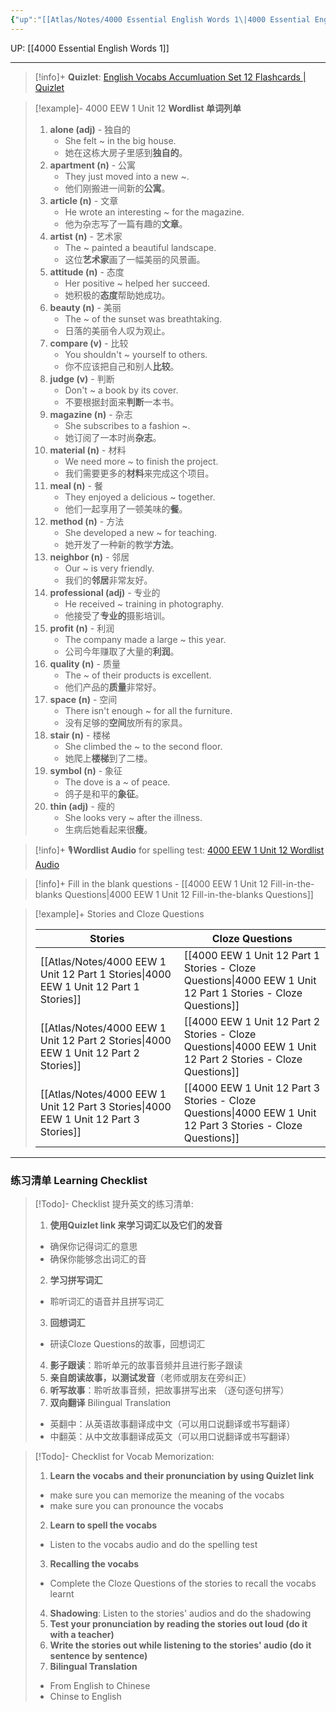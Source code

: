```yaml
---
{"up":"[[Atlas/Notes/4000 Essential English Words 1\|4000 Essential English Words 1]]","dg-publish":true,"permalink":"/atlas/notes/4000-eew-1-unit-12/","dgPassFrontmatter":true}
---
```


UP: [[4000 Essential English Words 1]]

---
> [!info]+ **Quizlet**: [English Vocabs Accumluation Set 12 Flashcards | Quizlet](https://quizlet.com/my/928419569/english-vocabs-accumulation-set-12-flash-cards/?i=1vbzw5&x=1qqt)

> [!example]- 4000 EEW 1 Unit 12 **Wordlist 单词列单**
> 1. **alone (adj)** - 独自的
>     -  She felt ~ in the big house.
>     - 她在这栋大房子里感到**独自的**。
> 2. **apartment (n)** - 公寓
>     - They just moved into a new ~.
>     - 他们刚搬进一间新的**公寓**。
> 3. **article (n)** - 文章
>     - He wrote an interesting ~ for the magazine.
>     - 他为杂志写了一篇有趣的**文章**。
> 4. **artist (n)** - 艺术家
>     - The ~ painted a beautiful landscape.
>     - 这位**艺术家**画了一幅美丽的风景画。
> 5. **attitude (n)** - 态度
>     - Her positive ~ helped her succeed.
>     - 她积极的**态度**帮助她成功。
> 6. **beauty (n)** - 美丽
>     - The ~ of the sunset was breathtaking.
>     - 日落的美丽令人叹为观止。
> 7. **compare (v)** - 比较
>     - You shouldn't ~ yourself to others.
>     - 你不应该把自己和别人**比较**。
> 8. **judge (v)** - 判断
>     - Don't ~ a book by its cover.
>     - 不要根据封面来**判断**一本书。
> 9. **magazine (n)** - 杂志
>     - She subscribes to a fashion ~.
>     - 她订阅了一本时尚**杂志**。
> 10. **material (n)** - 材料
>     - We need more ~ to finish the project.
>     - 我们需要更多的**材料**来完成这个项目。
> 11. **meal (n)** - 餐
>     - They enjoyed a delicious ~ together.
>     - 他们一起享用了一顿美味的**餐**。
> 12. **method (n)** - 方法
>     - She developed a new ~ for teaching.
>     - 她开发了一种新的教学**方法**。
> 13. **neighbor (n)** - 邻居
>     - Our ~ is very friendly.
>     - 我们的**邻居**非常友好。
> 14. **professional (adj)** - 专业的
>     - He received ~ training in photography.
>     - 他接受了**专业的**摄影培训。
> 15. **profit (n)** - 利润
>     - The company made a large ~ this year.
>     - 公司今年赚取了大量的**利润**。
> 16. **quality (n)** - 质量
>     - The ~ of their products is excellent.
>     - 他们产品的**质量**非常好。
> 17. **space (n)** - 空间
>     - There isn't enough ~ for all the furniture.
>     - 没有足够的**空间**放所有的家具。
> 18. **stair (n)** - 楼梯
>     - She climbed the ~ to the second floor.
>     - 她爬上**楼梯**到了二楼。
> 19. **symbol (n)** - 象征
>     - The dove is a ~ of peace.
>     - 鸽子是和平的**象征**。
> 20. **thin (adj)** - 瘦的
>     - She looks very ~ after the illness.
>     - 生病后她看起来很**瘦**。

> [!info]+ 🎙️**Wordlist Audio** for spelling test: [4000 EEW 1 Unit 12 Wordlist Audio](https://drive.google.com/file/d/16tyTdU29rMSomnjbXr_rlwRfFFG-rZb5/view?usp=drive_link)

> [!info]+ Fill in the blank questions - [[4000 EEW 1 Unit 12 Fill-in-the-blanks Questions\|4000 EEW 1 Unit 12 Fill-in-the-blanks Questions]]

> [!example]+ Stories and Cloze Questions
> 
> | Stories                               | Cloze Questions                                         |
> | ------------------------------------- | ------------------------------------------------------- |
> | [[Atlas/Notes/4000 EEW 1 Unit 12 Part 1 Stories\|4000 EEW 1 Unit 12 Part 1 Stories]] | [[4000 EEW 1 Unit 12 Part 1 Stories - Cloze Questions\|4000 EEW 1 Unit 12 Part 1 Stories - Cloze Questions]] |
> | [[Atlas/Notes/4000 EEW 1 Unit 12 Part 2 Stories\|4000 EEW 1 Unit 12 Part 2 Stories]] | [[4000 EEW 1 Unit 12 Part 2 Stories - Cloze Questions\|4000 EEW 1 Unit 12 Part 2 Stories - Cloze Questions]] |
> | [[Atlas/Notes/4000 EEW 1 Unit 12 Part 3 Stories\|4000 EEW 1 Unit 12 Part 3 Stories]] | [[4000 EEW 1 Unit 12 Part 3 Stories - Cloze Questions\|4000 EEW 1 Unit 12 Part 3 Stories - Cloze Questions]] |

---
### 练习清单 Learning Checklist

> [!Todo]- Checklist 提升英文的练习清单:
> 1. **使用Quizlet link 来学习词汇以及它们的发音** 
>	- 确保你记得词汇的意思 
>	- 确保你能够念出词汇的音 
> 2. **学习拼写词汇** 
>	- 聆听词汇的语音并且拼写词汇 
> 3. **回想词汇**
>	- 研读Cloze Questions的故事，回想词汇 
> 4. **影子跟读**：聆听单元的故事音频并且进行影子跟读 
> 5. **亲自朗读故事，以测试发音**（老师或朋友在旁纠正）
> 6. **听写故事**：聆听故事音频，把故事拼写出来 （逐句逐句拼写）
> 7. **双向翻译** Bilingual Translation 
>	- 英翻中：从英语故事翻译成中文（可以用口说翻译或书写翻译）
>	- 中翻英：从中文故事翻译成英文（可以用口说翻译或书写翻译）

> [!Todo]- Checklist for Vocab Memorization:
> 
> 1. **Learn the vocabs and their pronunciation by using Quizlet link**
>	- make sure you can memorize the meaning of the vocabs
>	- make sure you can pronounce the vocabs
> 2. **Learn to spell the vocabs**
>	- Listen to the vocabs audio and do the spelling test
> 3. **Recalling the vocabs**
>	- Complete the Cloze Questions of the stories to recall the vocabs learnt
> 4. **Shadowing**: Listen to the stories' audios and do the shadowing
> 5. **Test your pronunciation by reading the stories out loud (do it with a teacher)**
> 6. **Write the stories out while listening to the stories' audio (do it sentence by sentence)**
> 7. **Bilingual Translation** 
> 	- From English to Chinese
> 	- Chinse to English


